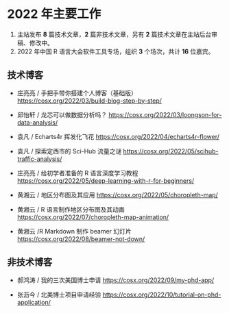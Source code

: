 # 2022 年主要工作

1. 主站发布 **8** 篇技术文章，**2** 篇非技术文章，另有 **2** 篇技术文章在主站后台审稿、修改中。
2. 2022 年中国 R 语言大会软件工具专场，组织 **3** 个场次，共计 **16** 位嘉宾。

## 技术博客

- 庄亮亮 / 手把手带你搭建个人博客（基础版） https://cosx.org/2022/03/build-blog-step-by-step/

- 邱怡轩 / 龙芯可以做数据分析吗？ https://cosx.org/2022/03/loongson-for-data-analysis/

- 袁凡 / Echarts4r 挥发化飞花 https://cosx.org/2022/04/echarts4r-flower/

- 袁凡 / 探索定西市的 Sci-Hub 流量之谜 https://cosx.org/2022/05/scihub-traffic-analysis/

- 庄亮亮 / 给初学者准备的 R 语言深度学习教程 https://cosx.org/2022/05/deep-learning-with-r-for-beginners/

- 黄湘云 / 地区分布图及其应用 https://cosx.org/2022/05/choropleth-map/

- 黄湘云 / R 语言制作地区分布图及其动画 https://cosx.org/2022/07/choropleth-map-animation/

- 黄湘云 /R Markdown 制作 beamer 幻灯片 https://cosx.org/2022/08/beamer-not-down/

## 非技术博客

- 郝鸿涛 / 我的三次美国博士申请 https://cosx.org/2022/09/my-phd-app/

- 张沥今 / 北美博士项目申请经验 https://cosx.org/2022/10/tutorial-on-phd-application/

